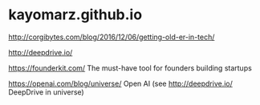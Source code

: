 # kayomarz.github.io


http://corgibytes.com/blog/2016/12/06/getting-old-er-in-tech/

http://deepdrive.io/

https://founderkit.com/ The must-have tool for founders building startups

https://openai.com/blog/universe/ Open AI (see http://deepdrive.io/ DeepDrive in universe)

